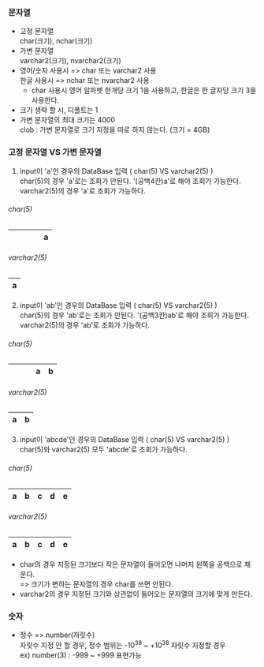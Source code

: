 
### 문자열
- 고정 문자열  
char(크기), nchar(크기)
- 가변 문자열  
varchar2(크기), nvarchar2(크기)
- 영어/숫자 사용시 => char 또는 varchar2 사용  
한글 사용시 => nchar 또는 nvarchar2 사용
  - char 사용시 영어 알파벳 한개당 크기 1을 사용하고, 한글은 한 글자당 크기 3을 사용한다.
- 크기 생략 할 시, 디폴트는 1
- 가변 문자열의 최대 크기는 4000  
  clob : 가변 문자열로 크기 지정을 따로 하지 않는다. (크기 = 4GB)
  
### 고정 문자열 VS 가변 문자열
1. input이 'a'인 경우의 DataBase 입력 ( char(5) VS varchar2(5) )  
char(5)의 경우 'a'로는 조회가 안된다. '(공백4칸)a'로 해야 조회가 가능한다.  
varchar2(5)의 경우 'a'로 조회가 가능하다.

###### char(5)

|   |   |   |   | a |
|:-:|:-:|:-:|:-:|:-:|

###### varchar2(5)

| a |
|:-:|

2. input이 'ab'인 경우의 DataBase 입력 ( char(5) VS varchar2(5) )  
char(5)의 경우 'ab'로는 조회가 안된다. '(공백3칸)ab'로 해야 조회가 가능한다.  
varchar2(5)의 경우 'ab'로 조회가 가능하다.


###### char(5)

|   |   |   | a | b |
|:-:|:-:|:-:|:-:|:-:|

###### varchar2(5)

| a | b |
|:-:|:-:|

3. input이 'abcde'인 경우의 DataBase 입력 ( char(5) VS varchar2(5) )  
char(5)와 varchar2(5) 모두 'abcde'로 조회가 가능하다.

###### char(5)

| a | b | c | d | e |
|:-:|:-:|:-:|:-:|:-:|

###### varchar2(5)

| a | b | c | d | e |
|:-:|:-:|:-:|:-:|:-:|

- char의 경우 지정된 크기보다 작은 문자열이 들어오면 나머지 왼쪽을 공백으로 채운다.  
=> 크기가 변하는 문자열의 경우 char를 쓰면 안된다.
- varchar2의 경우 지정된 크기와 상관없이 들어오는 문자열의 크기에 맞게 만든다.

### 숫자
- 정수 => number(자릿수)  
자릿수 지정 안 할 경우, 정수 범위는 -10<sup>38</sup>  ~ +10<sup>38</sup>
자릿수 지정할 경우  
ex) number(3) : -999 ~ +999 표현가능
